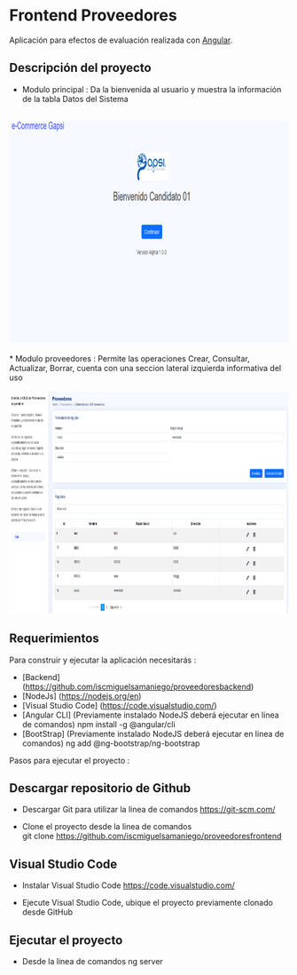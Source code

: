 # Frontend Proveedores

Aplicación para efectos de evaluación realizada con [Angular](https://docs.angular.lat/).

## Descripción del proyecto

* Modulo principal : Da la bienvenida al usuario y muestra la información de la tabla Datos del Sistema
<br><br>
<img src="https://github.com/iscmiguelsamaniego/proveedoresfrontend/blob/main/principal.PNG" width="900" height="400">
<br><br>
* Modulo proveedores : Permite las operaciones Crear, Consultar, Actualizar, Borrar, cuenta con una seccion lateral izquierda informativa del uso
<br><br>
<img src="https://github.com/iscmiguelsamaniego/proveedoresfrontend/blob/main/proveedores.PNG" width="900" height="400">

## Requerimientos

Para construir y ejecutar la aplicación necesitarás :

- [Backend] (https://github.com/iscmiguelsamaniego/proveedoresbackend)
- [NodeJs] (https://nodejs.org/en)
- [Visual Studio Code] (https://code.visualstudio.com/)
- [Angular CLI] (Previamente instalado NodeJS deberá ejecutar en linea de comandos)
  npm install -g @angular/cli
- [BootStrap] (Previamente instalado NodeJS deberá ejecutar en linea de comandos)
  ng add @ng-bootstrap/ng-bootstrap

Pasos para ejecutar el proyecto :

## Descargar repositorio de Github
* Descargar Git para utilizar la linea de comandos
  https://git-scm.com/

* Clone el proyecto desde la linea de comandos  
  git clone https://github.com/iscmiguelsamaniego/proveedoresfrontend

## Visual Studio Code

* Instalar Visual Studio Code
  https://code.visualstudio.com/

* Ejecute Visual Studio Code, ubique el proyecto previamente clonado desde GitHub

## Ejecutar el proyecto

- Desde la linea de comandos
  ng server

  
